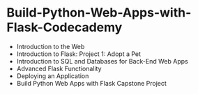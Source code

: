 # Build-Python-Web-Apps-with-Flask-Codecademy

- Introduction to the Web
- Introduction to Flask: Project 1: Adopt a Pet
- Introduction to SQL and Databases for Back-End Web Apps
- Advanced Flask Functionality
- Deploying an Application
- Build Python Web Apps with Flask Capstone Project
